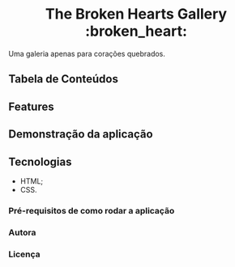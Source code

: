  <h1 align="center">
  The Broken Hearts Gallery :broken_heart:
 </h1>

 <p align="justify">
  Uma galeria apenas para corações quebrados.
 </p>
 
 <!-- Badges -->

 ## Tabela de Conteúdos
 

 ## Features

 ## Demonstração da aplicação

 ## Tecnologias
 * HTML;
 * CSS.

 ### Pré-requisitos de como rodar a aplicação 

 ### Autora

 ### Licença